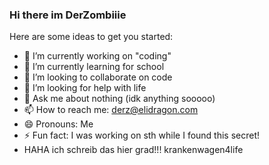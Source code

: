 ### Hi there im DerZombiiie


Here are some ideas to get you started:

- 🔭 I’m currently working on "coding"
- 🌱 I’m currently learning for school
- 👯 I’m looking to collaborate on code
- 🤔 I’m looking for help with life
- 💬 Ask me about nothing (idk anything sooooo)
- 📫 How to reach me: derz@elidragon.com
- 😄 Pronouns: Me
- ⚡ Fun fact: I was working on sth while I found this secret!
- HAHA ich schreib das hier grad!!! krankenwagen4life

